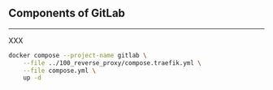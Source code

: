 <!-- .slide: class="vertical-center" -->

<i class="fa-duotone fa-network-wired fa-8x fa-duotone-colors" style="float: right; color: grey;"></i>

## Components of GitLab

---

XXX

```bash
docker compose --project-name gitlab \
    --file ../100_reverse_proxy/compose.traefik.yml \
    --file compose.yml \
    up -d
```
